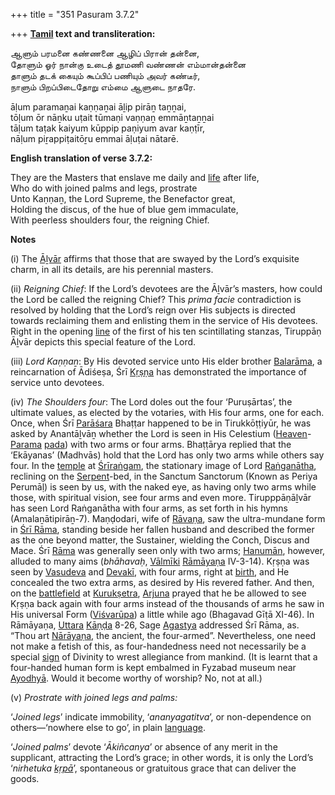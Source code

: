 +++
title = "351 Pasuram 3.7.2"

+++
**[Tamil](/definition/tamil#history "show Tamil definitions") text and transliteration:**

ஆளும் பரமனை கண்ணனை ஆழிப் பிரான் தன்னை,  
தோளும் ஓர் நான்கு உடைத் தூமணி வண்ணன் எம்மான்தன்னை  
தாளும் தடக் கையும் கூப்பிப் பணியும் அவர் கண்டீர்,  
நாளும் பிறப்பிடைதோறு எம்மை ஆளுடை நாதரே.

āḷum paramaṉai kaṇṇaṉai āḻip pirāṉ taṉṉai,  
tōḷum ōr nāṉku uṭait tūmaṇi vaṇṇaṉ emmāṉtaṉṉai  
tāḷum taṭak kaiyum kūppip paṇiyum avar kaṇṭīr,  
nāḷum piṟappiṭaitōṟu emmai āḷuṭai nātarē.

**English translation of verse 3.7.2:**

They are the Masters that enslave me daily and [life](/definition/life#history "show life definitions") after life,  
Who do with joined palms and legs, prostrate  
Unto Kaṇṇaṉ, the Lord Supreme, the Benefactor great,  
Holding the discus, of the hue of blue gem immaculate,  
With peerless shoulders four, the reigning Chief.

**Notes**

\(i\) The [Āḻvār](/definition/aḻvar#vaishnavism "show Āḻvār definitions") affirms that those that are swayed by the Lord’s exquisite charm, in all its details, are his perennial masters.

\(ii\) *Reigning Chief*: If the Lord’s devotees are the Āḻvār’s masters, how could the Lord be called the reigning Chief? This *prima facie* contradiction is resolved by holding that the Lord’s reign over His subjects is directed towards reclaiming them and enlisting them in the service of His devotees. Right in the opening [line](/definition/line#history "show line definitions") of the first of his ten scintillating stanzas, Tiruppāṇ Āḻvār depicts this special feature of the Lord.

\(iii\) *Lord Kaṇṇaṉ*: By His devoted service unto His elder brother [Balarāma](/definition/balarama#vaishnavism "show Balarāma definitions"), a reincarnation of Ādiśeṣa, Śrī [Kṛṣṇa](/definition/krishna#vaishnavism "show Kṛṣṇa definitions") has demonstrated the importance of service unto devotees.

\(iv\) *The Shoulders four*: The Lord doles out the four ‘Puruṣārtas’, the ultimate values, as elected by the votaries, with His four arms, one for each. Once, when Śrī [Parāśara](/definition/parashara#history "show Parāśara definitions") Bhaṭṭar happened to be in Tirukkōṭṭiyūr, he was asked by Anantāḻvāṉ whether the Lord is seen in His Celestium ([Heaven](/definition/heaven#history "show Heaven definitions")-[Parama](/definition/parama#vaishnavism "show Parama definitions") [pada](/definition/pada#vaishnavism "show pada definitions")) with two arms or four arms. Bhaṭṭārya replied that the ‘Ekāyanas’ (Madhvās) hold that the Lord has only two arms while others say four. In the [temple](/definition/temple#history "show temple definitions") at [Śrīraṅgam](/definition/shrirangam#vaishnavism "show Śrīraṅgam definitions"), the stationary image of Lord [Raṅganātha](/definition/ranganatha#vaishnavism "show Raṅganātha definitions"), reclining on the [Serpent](/definition/serpent#history "show Serpent definitions")-bed, in the Sanctum Sanctorum (Known as Periya Perumāḷ) is seen by us, with the naked eye, as having only two arms while those, with spiritual vision, see four arms and even more. Tirupppāṇāḻvār has seen Lord Raṅganātha with four arms, as set forth in his hymns (Amalaṉātipirāṉ-7). Maṇḍodari, wife of [Rāvaṇa](/definition/ravana#vaishnavism "show Rāvaṇa definitions"), saw the ultra-mundane form in [Śrī Rāma](/definition/shrirama#history "show Śrī Rāma definitions"), standing beside her fallen husband and described the former as the one beyond matter, the Sustainer, wielding the Conch, Discus and Mace. Śrī [Rāma](/definition/rama#vaishnavism "show Rāma definitions") was generally seen only with two arms; [Hanumān](/definition/hanuman#vaishnavism "show Hanumān definitions"), however, alluded to many aims (*bhāhavaḥ*, [Vālmīki](/definition/valmiki#vaishnavism "show Vālmīki definitions") [Rāmāyaṇa](/definition/ramayana#vaishnavism "show Rāmāyaṇa definitions") IV-3-14). Kṛṣṇa was seen by [Vasudeva](/definition/vasudeva#vaishnavism "show Vasudeva definitions") and [Devakī](/definition/devaki#vaishnavism "show Devakī definitions"), with four arms, right at [birth](/definition/birth#history "show birth definitions"), and He concealed the two extra arms, as desired by His revered father. And then, on the [battlefield](/definition/battle-field#history "show battlefield definitions") at [Kurukṣetra](/definition/kurukshetra#vaishnavism "show Kurukṣetra definitions"), [Arjuna](/definition/arjuna#vaishnavism "show Arjuna definitions") prayed that he be allowed to see Kṛṣṇa back again with four arms instead of the thousands of arms he saw in His universal Form ([Viśvarūpa](/definition/vishvarupa#vaishnavism "show Viśvarūpa definitions")) a little while ago (Bhagavad Gīṭā XI-46). In Rāmāyaṇa, [Uttara](/definition/uttara#vaishnavism "show Uttara definitions") [Kāṇḍa](/definition/kanda#history "show Kāṇḍa definitions") 8-26, Sage [Agastya](/definition/agastya#vaishnavism "show Agastya definitions") addressed Śrī Rāma, as. “Thou art [Nārāyaṇa](/definition/narayana#vaishnavism "show Nārāyaṇa definitions"), the ancient, the four-armed”. Nevertheless, one need not make a fetish of this, as four-handedness need not necessarily be a special [sign](/definition/sign#history "show sign definitions") of Divinity to wrest allegiance from mankind. (It is learnt that a four-handed human form is kept embalmed in Fyzabad museum near [Ayodhyā](/definition/ayodhya#vaishnavism "show Ayodhyā definitions"). Would it become worthy of worship? No, not at all.)

\(v\) *Prostrate with joined legs and palms:*

‘*Joined legs*’ indicate immobility, ‘*ananyagatitva*’, or non-dependence on others—‘nowhere else to go’, in plain [language](/definition/language#history "show language definitions").

‘*Joined palms*’ devote ‘*Ākiñcanya*’ or absence of any merit in the supplicant, attracting the Lord’s grace; in other words, it is only the Lord’s ‘*nirhetuka [kṛpā](/definition/kripa#vaishnavism "show kṛpā definitions")*’, spontaneous or gratuitous grace that can deliver the goods.


